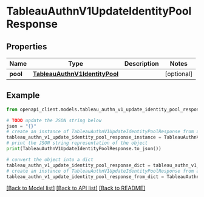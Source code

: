 # TableauAuthnV1UpdateIdentityPoolResponse


## Properties

Name | Type | Description | Notes
------------ | ------------- | ------------- | -------------
**pool** | [**TableauAuthnV1IdentityPool**](TableauAuthnV1IdentityPool.md) |  | [optional] 

## Example

```python
from openapi_client.models.tableau_authn_v1_update_identity_pool_response import TableauAuthnV1UpdateIdentityPoolResponse

# TODO update the JSON string below
json = "{}"
# create an instance of TableauAuthnV1UpdateIdentityPoolResponse from a JSON string
tableau_authn_v1_update_identity_pool_response_instance = TableauAuthnV1UpdateIdentityPoolResponse.from_json(json)
# print the JSON string representation of the object
print(TableauAuthnV1UpdateIdentityPoolResponse.to_json())

# convert the object into a dict
tableau_authn_v1_update_identity_pool_response_dict = tableau_authn_v1_update_identity_pool_response_instance.to_dict()
# create an instance of TableauAuthnV1UpdateIdentityPoolResponse from a dict
tableau_authn_v1_update_identity_pool_response_from_dict = TableauAuthnV1UpdateIdentityPoolResponse.from_dict(tableau_authn_v1_update_identity_pool_response_dict)
```
[[Back to Model list]](../README.md#documentation-for-models) [[Back to API list]](../README.md#documentation-for-api-endpoints) [[Back to README]](../README.md)


